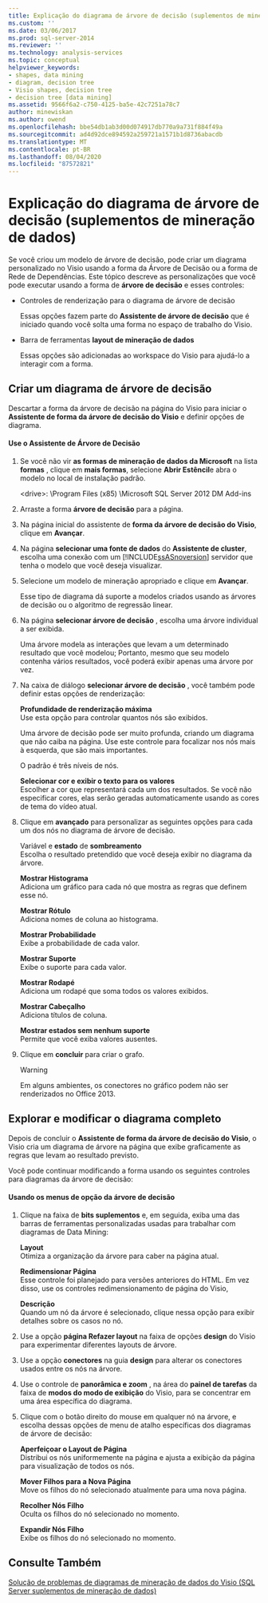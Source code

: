 ```yaml
---
title: Explicação do diagrama de árvore de decisão (suplementos de mineração de dados) | Microsoft Docs
ms.custom: ''
ms.date: 03/06/2017
ms.prod: sql-server-2014
ms.reviewer: ''
ms.technology: analysis-services
ms.topic: conceptual
helpviewer_keywords:
- shapes, data mining
- diagram, decision tree
- Visio shapes, decision tree
- decision tree [data mining]
ms.assetid: 9566f6a2-c750-4125-ba5e-42c7251a78c7
author: minewiskan
ms.author: owend
ms.openlocfilehash: bbe54db1ab3d00d074917db770a9a731f884f49a
ms.sourcegitcommit: ad4d92dce894592a259721a1571b1d8736abacdb
ms.translationtype: MT
ms.contentlocale: pt-BR
ms.lasthandoff: 08/04/2020
ms.locfileid: "87572821"
---
```

# <a name="decision-tree-diagram-walkthrough--data-mining-add-ins"></a>Explicação do diagrama de árvore de decisão (suplementos de mineração de dados)
  Se você criou um modelo de árvore de decisão, pode criar um diagrama personalizado no Visio usando a forma da Árvore de Decisão ou a forma de Rede de Dependências. Este tópico descreve as personalizações que você pode executar usando a forma de **árvore de decisão** e esses controles:  
  
-   Controles de renderização para o diagrama de árvore de decisão  
  
     Essas opções fazem parte do **Assistente de árvore de decisão** que é iniciado quando você solta uma forma no espaço de trabalho do Visio.  
  
-   Barra de ferramentas **layout de mineração de dados**  
  
     Essas opções são adicionadas ao workspace do Visio para ajudá-lo a interagir com a forma.  
  
## <a name="build-a-decision-tree-diagram"></a>Criar um diagrama de árvore de decisão  
 Descartar a forma da árvore de decisão na página do Visio para iniciar o **Assistente de forma da árvore de decisão do Visio** e definir opções de diagrama.  
  
#### <a name="use-the-decision-tree-wizard"></a>Use o Assistente de Árvore de Decisão  
  
1.  Se você não vir **as formas de mineração de dados da Microsoft** na lista **formas** , clique em **mais formas**, selecione **Abrir Estêncil**e abra o modelo no local de instalação padrão.  
  
     \<drive>: \Program Files (x85) \Microsoft SQL Server 2012 DM Add-ins  
  
2.  Arraste a forma **árvore de decisão** para a página.  
  
3.  Na página inicial do assistente de **forma da árvore de decisão do Visio**, clique em **Avançar**.  
  
4.  Na página **selecionar uma fonte de dados** do **Assistente de cluster**, escolha uma conexão com um [!INCLUDE[ssASnoversion](../includes/ssasnoversion-md.md)] servidor que tenha o modelo que você deseja visualizar.  
  
5.  Selecione um modelo de mineração apropriado e clique em **Avançar**.  
  
     Esse tipo de diagrama dá suporte a modelos criados usando as árvores de decisão ou o algoritmo de regressão linear.  
  
6.  Na página **selecionar árvore de decisão** , escolha uma árvore individual a ser exibida.  
  
     Uma árvore modela as interações que levam a um determinado resultado que você modelou; Portanto, mesmo que seu modelo contenha vários resultados, você poderá exibir apenas uma árvore por vez.  
  
7.  Na caixa de diálogo **selecionar árvore de decisão** , você também pode definir estas opções de renderização:  
  
     **Profundidade de renderização máxima**  
     Use esta opção para controlar quantos nós são exibidos.  
  
     Uma árvore de decisão pode ser muito profunda, criando um diagrama que não caiba na página. Use este controle para focalizar nos nós mais à esquerda, que são mais importantes.  
  
     O padrão é três níveis de nós.  
  
     **Selecionar cor e exibir o texto para os valores**  
     Escolher a cor que representará cada um dos resultados. Se você não especificar cores, elas serão geradas automaticamente usando as cores de tema do vídeo atual.  
  
8.  Clique em **avançado** para personalizar as seguintes opções para cada um dos nós no diagrama de árvore de decisão.  
  
     Variável e **estado** de **sombreamento**  
     Escolha o resultado pretendido que você deseja exibir no diagrama da árvore.  
  
     **Mostrar Histograma**  
     Adiciona um gráfico para cada nó que mostra as regras que definem esse nó.  
  
     **Mostrar Rótulo**  
     Adiciona nomes de coluna ao histograma.  
  
     **Mostrar Probabilidade**  
     Exibe a probabilidade de cada valor.  
  
     **Mostrar Suporte**  
     Exibe o suporte para cada valor.  
  
     **Mostrar Rodapé**  
     Adiciona um rodapé que soma todos os valores exibidos.  
  
     **Mostrar Cabeçalho**  
     Adiciona títulos de coluna.  
  
     **Mostrar estados sem nenhum suporte**  
     Permite que você exiba valores ausentes.  
  
9. Clique em **concluir** para criar o grafo.  
  
    > [!WARNING]  
    >  Em alguns ambientes, os conectores no gráfico podem não ser renderizados no Office 2013.  
  
## <a name="explore-and-modify-the-finished-diagram"></a>Explorar e modificar o diagrama completo  
 Depois de concluir o **Assistente de forma da árvore de decisão do Visio**, o Visio cria um diagrama de árvore na página que exibe graficamente as regras que levam ao resultado previsto.  
  
 Você pode continuar modificando a forma usando os seguintes controles para diagramas da árvore de decisão:  
  
#### <a name="using-the-decision-tree-option-menus"></a>Usando os menus de opção da árvore de decisão  
  
1.  Clique na faixa de **bits suplementos** e, em seguida, exiba uma das barras de ferramentas personalizadas usadas para trabalhar com diagramas de Data Mining:  
  
     **Layout**  
     Otimiza a organização da árvore para caber na página atual.  
  
     **Redimensionar Página**  
     Esse controle foi planejado para versões anteriores do HTML. Em vez disso, use os controles redimensionamento de página do Visio,  
  
     **Descrição**  
     Quando um nó da árvore é selecionado, clique nessa opção para exibir detalhes sobre os casos no nó.  
  
2.  Use a opção **página Refazer layout** na faixa de opções **design** do Visio para experimentar diferentes layouts de árvore.  
  
3.  Use a opção **conectores** na guia **design** para alterar os conectores usados entre os nós na árvore.  
  
4.  Use o controle de **panorâmica e zoom** , na área do **painel de tarefas** da faixa de **modos do modo de exibição** do Visio, para se concentrar em uma área específica do diagrama.  
  
5.  Clique com o botão direito do mouse em qualquer nó na árvore, e escolha dessas opções de menu de atalho específicas dos diagramas de árvore de decisão:  
  
     **Aperfeiçoar o Layout de Página**  
     Distribui os nós uniformemente na página e ajusta a exibição da página para visualização de todos os nós.  
  
     **Mover Filhos para a Nova Página**  
     Move os filhos do nó selecionado atualmente para uma nova página.  
  
     **Recolher Nós Filho**  
     Oculta os filhos do nó selecionado no momento.  
  
     **Expandir Nós Filho**  
     Exibe os filhos do nó selecionado no momento.  
  
## <a name="see-also"></a>Consulte Também  
 [Solução de problemas de diagramas de mineração de dados do Visio &#40;SQL Server suplementos de mineração de dados&#41;](troubleshooting-visio-data-mining-diagrams-sql-server-data-mining-add-ins.md)  
  
  
